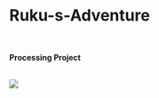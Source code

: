 # Ruku-s-Adventure

<br>

**Processing Project**

<br>


<img src="https://github.com/user-attachments/assets/f5e4b1b7-4b26-437e-8654-942411baabf9">
